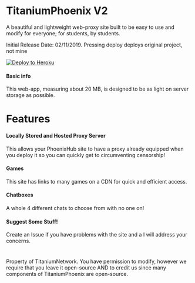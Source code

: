 # TitaniumPhoenix V2

A beautiful and lightweight web-proxy site built to be easy to use and modify for everyone; for students, by students.

Initial Release Date: 02/11/2019. Pressing deploy deploys original project, not mine

[![Deploy to Heroku](https://www.herokucdn.com/deploy/button.svg)](https://heroku.com/deploy?template=https://github.com/titaniumnetwork-dev/phoenix-reborn)

#### Basic info

This web-app, measuring about 20 MB, is designed to be as light on server storage as possible.

# Features

#### Locally Stored and Hosted Proxy Server

This allows your PhoenixHub site to have a proxy already equipped when you deploy it so you can quickly get to circumventing censorship!

#### Games

This site has links to many games on a CDN for quick and efficient access.

#### Chatboxes

A whole 4 different chats to choose from with no one on!

#### Suggest Some Stuff!
 
Create an Issue if you have problems with the site and a I will address your concerns.

#
Property of TitaniumNetwork. You have permission to modify, however we require that you leave it open-source AND to credit us since many components of TitaniumPhoenix are open-source.
